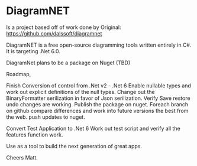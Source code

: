 # DiagramNET

Is a project based off of work done by Original: https://github.com/dalssoft/diagramnet

DiagramNET is a free open-source diagramming tools written entirely in C#.  It is targeting .Net 6.0.

DiagramNet plans to be a package on Nuget (TBD)

Roadmap,

Finish Conversion of control from .Net v2 - .Net 6
  Enable nullable types and work out explicit definitions of the null types.
  Change out the BinaryFormatter serilization in favor of Json serilization.
    Verify Save restore undo changes are working.
  Publish the package on nuget.
  Foreach branch on github 
    compare differences and work into future versions the best from the web.
    push updates to nuget.

Convert Test Application to .Net 6
  Work out test script and verify all the features function work.

Use as a tool to build the next generation of great apps.  

Cheers Matt. 
